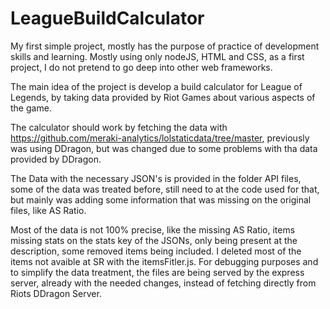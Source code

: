 # LeagueBuildCalculator
My first simple project, mostly has the purpose of practice of development skills and learning.
Mostly using only nodeJS, HTML and CSS, as a first project, I do not pretend to go deep into other web frameworks.
  
The main idea of the project is develop a build calculator for League of Legends, by taking data provided by Riot Games about various aspects of the game.

The calculator should work by fetching the data with https://github.com/meraki-analytics/lolstaticdata/tree/master, previously was using DDragon, but was changed due to some problems with tha data provided by DDragon.

The Data with the necessary JSON's is provided in the folder API files, some of the data was treated before, still need to at the code used for that, but mainly was adding some information that was missing on the original files, like AS Ratio.

Most of the data is not 100% precise, like the missing AS Ratio, items missing stats on the stats key of the JSONs, only being present at the description, some removed items being included. I deleted most of the items not avaible at SR with the itemsFitler.js.
For debugging purposes and to simplify the data treatment, the files are being served by the express server, already with the needed changes, instead of fetching directly from Riots DDragon Server.
